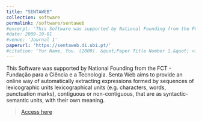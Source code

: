 ```yaml
---
title: "SENTAWEB"
collection: software
permalink: /software/sentaweb
#excerpt: 'This Software was supported by National Founding from the FCT - Fundação para a Ciência e a Tecnologia.'
#date: 2009-10-01
#venue: 'Journal 1'
paperurl: 'https://sentaweb.di.ubi.pt/'
#citation: 'Yur Name, You. (2009). &quot;Paper Title Number 1.&quot; <i>Journal 1</i>. 1(1).'
---
```

This Software was supported by National Founding from the FCT - Fundação para a Ciência e a Tecnologia.
Senta Web aims to provide an online way of automatically extracting expressions formed by sequences of lexicographic units lexicographical units (e.g. characters, words, punctuation marks), contiguous or non-contiguous, that are as syntactic-semantic units, with their own meaning.

> [Access here](https://sentaweb.di.ubi.pt/)



